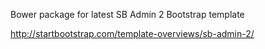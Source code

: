 Bower package for latest SB Admin 2 Bootstrap template

http://startbootstrap.com/template-overviews/sb-admin-2/
